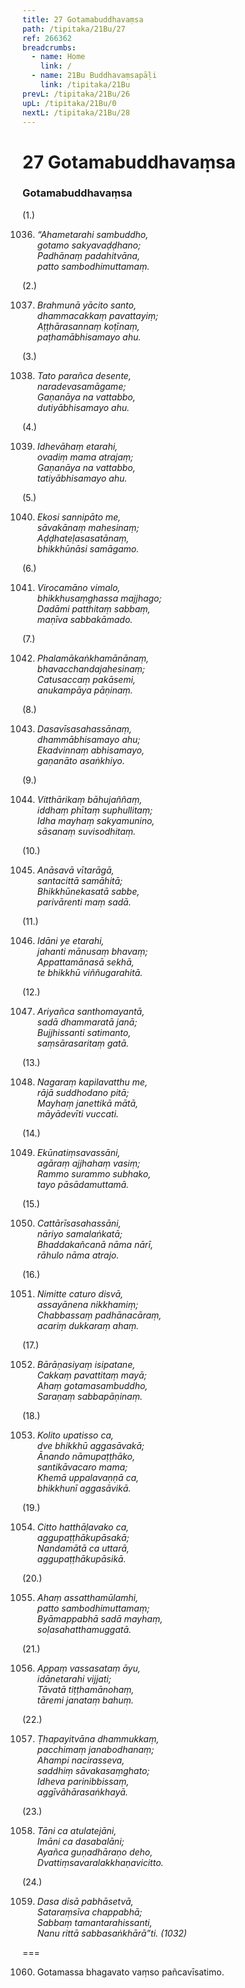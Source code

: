 ```yaml
---
title: 27 Gotamabuddhavaṃsa
path: /tipitaka/21Bu/27
ref: 266362
breadcrumbs:
  - name: Home
    link: /
  - name: 21Bu Buddhavaṃsapāḷi
    link: /tipitaka/21Bu
prevL: /tipitaka/21Bu/26
upL: /tipitaka/21Bu/0
nextL: /tipitaka/21Bu/28
---
```


# 27 Gotamabuddhavaṃsa

### Gotamabuddhavaṃsa

(1.)

1036. _“Ahametarahi sambuddho,_  
_gotamo sakyavaḍḍhano;_  
_Padhānaṃ padahitvāna,_  
_patto sambodhimuttamaṃ._  


(2.)

1037. _Brahmunā yācito santo,_  
_dhammacakkaṃ pavattayiṃ;_  
_Aṭṭhārasannaṃ koṭīnaṃ,_  
_paṭhamābhisamayo ahu._  


(3.)

1038. _Tato parañca desente,_  
_naradevasamāgame;_  
_Gaṇanāya na vattabbo,_  
_dutiyābhisamayo ahu._  


(4.)

1039. _Idhevāhaṃ etarahi,_  
_ovadiṃ mama atrajaṃ;_  
_Gaṇanāya na vattabbo,_  
_tatiyābhisamayo ahu._  


(5.)

1040. _Ekosi sannipāto me,_  
_sāvakānaṃ mahesinaṃ;_  
_Aḍḍhateḷasasatānaṃ,_  
_bhikkhūnāsi samāgamo._  


(6.)

1041. _Virocamāno vimalo,_  
_bhikkhusaṃghassa majjhago;_  
_Dadāmi patthitaṃ sabbaṃ,_  
_maṇīva sabbakāmado._  


(7.)

1042. _Phalamākaṅkhamānānaṃ,_  
_bhavacchandajahesinaṃ;_  
_Catusaccaṃ pakāsemi,_  
_anukampāya pāṇinaṃ._  


(8.)

1043. _Dasavīsasahassānaṃ,_  
_dhammābhisamayo ahu;_  
_Ekadvinnaṃ abhisamayo,_  
_gaṇanāto asaṅkhiyo._  


(9.)

1044. _Vitthārikaṃ bāhujaññaṃ,_  
_iddhaṃ phītaṃ suphullitaṃ;_  
_Idha mayhaṃ sakyamunino,_  
_sāsanaṃ suvisodhitaṃ._  


(10.)

1045. _Anāsavā vītarāgā,_  
_santacittā samāhitā;_  
_Bhikkhūnekasatā sabbe,_  
_parivārenti maṃ sadā._  


(11.)

1046. _Idāni ye etarahi,_  
_jahanti mānusaṃ bhavaṃ;_  
_Appattamānasā sekhā,_  
_te bhikkhū viññugarahitā._  


(12.)

1047. _Ariyañca santhomayantā,_  
_sadā dhammaratā janā;_  
_Bujjhissanti satimanto,_  
_saṃsārasaritaṃ gatā._  


(13.)

1048. _Nagaraṃ kapilavatthu me,_  
_rājā suddhodano pitā;_  
_Mayhaṃ janettikā mātā,_  
_māyādevīti vuccati._  


(14.)

1049. _Ekūnatiṃsavassāni,_  
_agāraṃ ajjhahaṃ vasiṃ;_  
_Rammo surammo subhako,_  
_tayo pāsādamuttamā._  


(15.)

1050. _Cattārīsasahassāni,_  
_nāriyo samalaṅkatā;_  
_Bhaddakañcanā nāma nārī,_  
_rāhulo nāma atrajo._  


(16.)

1051. _Nimitte caturo disvā,_  
_assayānena nikkhamiṃ;_  
_Chabbassaṃ padhānacāraṃ,_  
_acariṃ dukkaraṃ ahaṃ._  


(17.)

1052. _Bārāṇasiyaṃ isipatane,_  
_Cakkaṃ pavattitaṃ mayā;_  
_Ahaṃ gotamasambuddho,_  
_Saraṇaṃ sabbapāṇinaṃ._  


(18.)

1053. _Kolito upatisso ca,_  
_dve bhikkhū aggasāvakā;_  
_Ānando nāmupaṭṭhāko,_  
_santikāvacaro mama;_  
_Khemā uppalavaṇṇā ca,_  
_bhikkhunī aggasāvikā._  


(19.)

1054. _Citto hatthāḷavako ca,_  
_aggupaṭṭhākupāsakā;_  
_Nandamātā ca uttarā,_  
_aggupaṭṭhākupāsikā._  


(20.)

1055. _Ahaṃ assatthamūlamhi,_  
_patto sambodhimuttamaṃ;_  
_Byāmappabhā sadā mayhaṃ,_  
_soḷasahatthamuggatā._  


(21.)

1056. _Appaṃ vassasataṃ āyu,_  
_idānetarahi vijjati;_  
_Tāvatā tiṭṭhamānohaṃ,_  
_tāremi janataṃ bahuṃ._  


(22.)

1057. _Ṭhapayitvāna dhammukkaṃ,_  
_pacchimaṃ janabodhanaṃ;_  
_Ahampi nacirasseva,_  
_saddhiṃ sāvakasaṃghato;_  
_Idheva parinibbissaṃ,_  
_aggīvāhārasaṅkhayā._  


(23.)

1058. _Tāni ca atulatejāni,_  
_Imāni ca dasabalāni;_  
_Ayañca guṇadhāraṇo deho,_  
_Dvattiṃsavaralakkhaṇavicitto._  


(24.)

1059. _Dasa disā pabhāsetvā,_  
_Sataraṃsīva chappabhā;_  
_Sabbaṃ tamantarahissanti,_  
_Nanu rittā sabbasaṅkhārā”ti. (1032)_  


===

1060. Gotamassa bhagavato vaṃso pañcavīsatimo.




